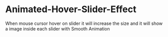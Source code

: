 # Animated-Hover-Slider-Effect
When mouse cursor hover on slider it will increase the size and it will show a image inside each slider with Smooth Animation
